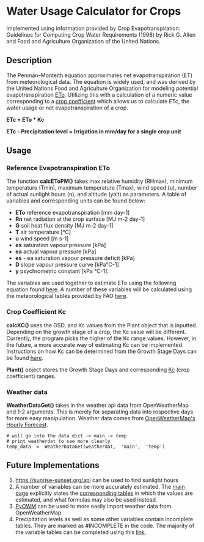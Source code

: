 # Water Usage Calculator for Crops

Implemented using information provided by Crop Evapotranspiration: Guidelines for Computing Crop Water Requirements (1998) by Rick G. Allen and Food and Agriculture Organization of the United Nations.

## Description
The Penman–Monteith equation approximates net evapotranspiration (ET) from meteorological data. The equation is widely used, and was derived by the United Nations Food and Agriculture Organization for modeling potential evapotranspiration [ETo](https://www.fao.org/3/x0490e/x0490e08.htm). Utilizing this with a calculation of a numeric value corresponding to a [crop coefficient](https://farmwest.com/climate/calculator-information/et/crop-coefficients/#:~:text=The%20crop%20coefficients,%20Kc%20values,evaporation%20from%20the%20soil%20surface.) which allows us to calculate ETc, the water usage or net evapotranspiration of a crop. 

**ETc = ETo * Kc**

**ETc - Precipitation level = Irrigation in mm/day for a single crop unit**

## Usage

### Reference Evapotranspiration ETo
The function **calcEToPM()** takes max relative humidity (RHmax),  minimum temperature (Tmin),  maximum temperature (Tmax),  wind speed (u),  number of actual sunlight hours (n),  and altitude (yalt) as parameters. A table of variables and corresponding units can be found below:
 - **ETo** reference evapotranspiration [mm day-1]
 - **Rn** net radiation at the crop surface [MJ m-2 day-1]
 - **G** soil heat flux density [MJ m-2 day-1]
 - **T** air temperature [°C]
 - **u** wind speed [m s-1]
 - **es** saturation vapour pressure [kPa]
 - **ea** actual vapour pressure [kPa]
 - **es** - ea saturation vapour pressure deficit [kPa]
 - **D** slope vapour pressure curve [kPa°C-1]
 - **y** psychrometric constant [kPa °C-1].

The variables are used together to estimate ETo using the following equation found [here](https://www.fao.org/3/x0490e/x0490e08.htm). A number of these variables will be calculated using the meteorological tables provided by FAO [here](https://www.fao.org/3/x0490e/x0490e0j.htm#annex%202.%20meteorological%20tables).

### Crop Coefficient Kc
**calcKC()** uses the GSD, and Kc values from the Plant object that is inputted. Depending on the growth stage of a crop, the Kc value will be different. Currently, the program picks the higher of the Kc range values. However, in the future, a more accurate way of estimating Kc can be implemented. Instructions on how Kc can be determined from the Growth Stage Days can be found [here](https://www.fao.org/3/X0490E/x0490e0b.htm).

**Plant()** object stores the Growth Stage Days and corresponding [Kc](https://www.fao.org/3/X0490E/x0490e0b.htm) (crop coefficient) ranges. 

### Weather data
**WeatherDataGet()** takes in the weather api data from OpenWeatherMap and 1-2 arguments. This is merely for separating data into respective days for more easy manipulation. Weather data comes from [OpenWeatherMap's Hourly Forecast](https://openweathermap.org/api/hourly-forecast).
```
# will go into the data dict -> main -> temp
# print weatherdat to see more clearly
temp_data  =  WeatherDataGet(weatherdat,  'main',  'temp')
```

## Future Implementations 

 1. https://sunrise-sunset.org/api can be used to find sunlight hours
 2. A number of variables can be more accurately estimated. The [main page](https://www.fao.org/3/x0490e/x0490e08.htm) explicitly states the [corresponding tables](https://www.fao.org/3/x0490e/x0490e0j.htm#annex%202.%20meteorological%20tables) in which the values are estimated, and what formulas may also be used instead. 
 3. [PyOWM](https://github.com/csparpa/pyowm) can be used to more easily import weather data from OpenWeatherMap
 4. Precipitation levels as well as some other variables contain incomplete tables. They are marked as #INCOMPLETE in the code. The majority of the variable tables can be completed using this [link](https://www.fao.org/3/x0490e/x0490e0j.htm#annex%202.%20meteorological%20tables).
